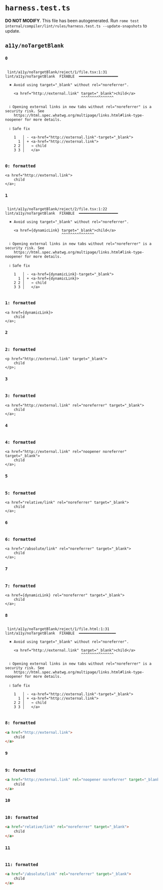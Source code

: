 # `harness.test.ts`

**DO NOT MODIFY**. This file has been autogenerated. Run `rome test internal/compiler/lint/rules/harness.test.ts --update-snapshots` to update.

## `a11y/noTargetBlank`

### `0`

```

 lint/a11y/noTargetBlank/reject/1/file.tsx:1:31 lint/a11y/noTargetBlank  FIXABLE  ━━━━━━━━━━━━━━━━━━

  ✖ Avoid using target="_blank" without rel="noreferrer".

    <a href="http://external.link" target="_blank">child</a>
                                   ^^^^^^^^^^^^^^^

  ℹ Opening external links in new tabs without rel="noreferrer" is a security risk. See
    https://html.spec.whatwg.org/multipage/links.html#link-type-noopener for more details.

  ℹ Safe fix

    1   │ - <a·href="http://external.link"·target="_blank">
      1 │ + <a·href="http://external.link">
    2 2 │   → child
    3 3 │   </a>


```

### `0: formatted`

```tsx
<a href="http://external.link">
	child
</a>;

```

### `1`

```

 lint/a11y/noTargetBlank/reject/2/file.tsx:1:22 lint/a11y/noTargetBlank  FIXABLE  ━━━━━━━━━━━━━━━━━━

  ✖ Avoid using target="_blank" without rel="noreferrer".

    <a href={dynamicLink} target="_blank">child</a>
                          ^^^^^^^^^^^^^^^

  ℹ Opening external links in new tabs without rel="noreferrer" is a security risk. See
    https://html.spec.whatwg.org/multipage/links.html#link-type-noopener for more details.

  ℹ Safe fix

    1   │ - <a·href={dynamicLink}·target="_blank">
      1 │ + <a·href={dynamicLink}>
    2 2 │   → child
    3 3 │   </a>


```

### `1: formatted`

```tsx
<a href={dynamicLink}>
	child
</a>;

```

### `2`

```

```

### `2: formatted`

```tsx
<p href="http://external.link" target="_blank">
	child
</p>;

```

### `3`

```

```

### `3: formatted`

```tsx
<a href="http://external.link" rel="noreferrer" target="_blank">
	child
</a>;

```

### `4`

```

```

### `4: formatted`

```tsx
<a href="http://external.link" rel="noopener noreferrer" target="_blank">
	child
</a>;

```

### `5`

```

```

### `5: formatted`

```tsx
<a href="relative/link" rel="noreferrer" target="_blank">
	child
</a>;

```

### `6`

```

```

### `6: formatted`

```tsx
<a href="/absolute/link" rel="noreferrer" target="_blank">
	child
</a>;

```

### `7`

```

```

### `7: formatted`

```tsx
<a href={dynamicLink} rel="noreferrer" target="_blank">
	child
</a>;

```

### `8`

```

 lint/a11y/noTargetBlank/reject/1/file.html:1:31 lint/a11y/noTargetBlank  FIXABLE  ━━━━━━━━━━━━━━━━━

  ✖ Avoid using target="_blank" without rel="noreferrer".

    <a href="http://external.link" target="_blank">child</a>
                                   ^^^^^^^^^^^^^^^

  ℹ Opening external links in new tabs without rel="noreferrer" is a security risk. See
    https://html.spec.whatwg.org/multipage/links.html#link-type-noopener for more details.

  ℹ Safe fix

    1   │ - <a·href="http://external.link"·target="_blank">
      1 │ + <a·href="http://external.link">
    2 2 │   → child
    3 3 │   </a>


```

### `8: formatted`

```html
<a href="http://external.link">
	child
</a>

```

### `9`

```

```

### `9: formatted`

```html
<a href="http://external.link" rel="noopener noreferrer" target="_blank">
	child
</a>

```

### `10`

```

```

### `10: formatted`

```html
<a href="relative/link" rel="noreferrer" target="_blank">
	child
</a>

```

### `11`

```

```

### `11: formatted`

```html
<a href="/absolute/link" rel="noreferrer" target="_blank">
	child
</a>

```
